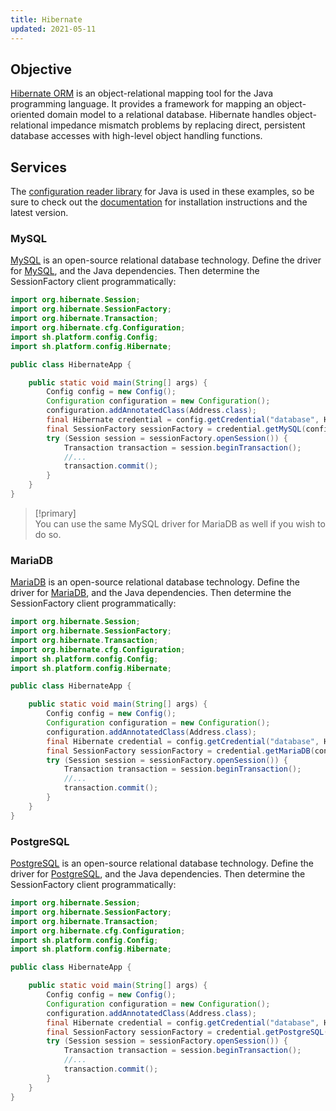 ```yaml
---
title: Hibernate
updated: 2021-05-11
---
```





## Objective  

[Hibernate ORM](https://hibernate.org/) is an object-relational mapping tool for the Java programming language. It provides a framework for mapping an object-oriented domain model to a relational database. Hibernate handles object-relational impedance mismatch problems by replacing direct, persistent database accesses with high-level object handling functions.

## Services

The [configuration reader library](https://github.com/platformsh/config-reader-java) for Java is used in these examples, so be sure to check out the [documentation](/pages/web_cloud/web_paas_powered_by_platform_sh/languages/java/languages-java#support-libraries) for installation instructions and the latest version.

### MySQL

[MySQL](/pages/web_cloud/web_paas_powered_by_platform_sh/configuration/configuration-services/mysql) is an open-source relational database technology. Define the driver for [MySQL](https://mvnrepository.com/artifact/mysql/mysql-connector-java), and the Java dependencies. Then determine the SessionFactory client programmatically:

```java
import org.hibernate.Session;
import org.hibernate.SessionFactory;
import org.hibernate.Transaction;
import org.hibernate.cfg.Configuration;
import sh.platform.config.Config;
import sh.platform.config.Hibernate;

public class HibernateApp {

    public static void main(String[] args) {
        Config config = new Config();
        Configuration configuration = new Configuration();
        configuration.addAnnotatedClass(Address.class);
        final Hibernate credential = config.getCredential("database", Hibernate::new);
        final SessionFactory sessionFactory = credential.getMySQL(configuration);
        try (Session session = sessionFactory.openSession()) {
            Transaction transaction = session.beginTransaction();
            //...
            transaction.commit();
        }
    }
}
```

> [!primary]  
> You can use the same MySQL driver for MariaDB as well if you wish to do so.
> 

### MariaDB

[MariaDB](/pages/web_cloud/web_paas_powered_by_platform_sh/configuration/configuration-services/mysql) is an open-source relational database technology. Define the driver for [MariaDB](https://mvnrepository.com/artifact/org.mariadb.jdbc/mariadb-java-client), and the Java dependencies. Then determine the SessionFactory client programmatically:

```java
import org.hibernate.Session;
import org.hibernate.SessionFactory;
import org.hibernate.Transaction;
import org.hibernate.cfg.Configuration;
import sh.platform.config.Config;
import sh.platform.config.Hibernate;

public class HibernateApp {

    public static void main(String[] args) {
        Config config = new Config();
        Configuration configuration = new Configuration();
        configuration.addAnnotatedClass(Address.class);
        final Hibernate credential = config.getCredential("database", Hibernate::new);
        final SessionFactory sessionFactory = credential.getMariaDB(configuration);
        try (Session session = sessionFactory.openSession()) {
            Transaction transaction = session.beginTransaction();
            //...
            transaction.commit();
        }
    }
}
```

### PostgreSQL

[PostgreSQL](/pages/web_cloud/web_paas_powered_by_platform_sh/configuration/configuration-services/postgresql) is an open-source relational database technology. Define the driver for [PostgreSQL](https://mvnrepository.com/artifact/postgresql/postgresql), and the Java dependencies. Then determine the SessionFactory client programmatically:

```java
import org.hibernate.Session;
import org.hibernate.SessionFactory;
import org.hibernate.Transaction;
import org.hibernate.cfg.Configuration;
import sh.platform.config.Config;
import sh.platform.config.Hibernate;

public class HibernateApp {

    public static void main(String[] args) {
        Config config = new Config();
        Configuration configuration = new Configuration();
        configuration.addAnnotatedClass(Address.class);
        final Hibernate credential = config.getCredential("database", Hibernate::new);
        final SessionFactory sessionFactory = credential.getPostgreSQL(configuration);
        try (Session session = sessionFactory.openSession()) {
            Transaction transaction = session.beginTransaction();
            //...
            transaction.commit();
        }
    }
}
```
